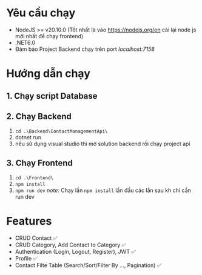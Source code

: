 # Yêu cầu chạy
- NodeJS >= v20.10.0 (Tốt nhất là vào https://nodejs.org/en cài lại node js mới nhất để chạy frontend)
- .NET6.0
- Đảm bảo Project Backend chạy trên port *localhost:7158*
# Hướng dẫn chạy
## 1. Chạy script Database
## 2. Chạy Backend
1. `cd .\Backend\ContactManagementApi\`
2. dotnet run
3. nếu sử dụng visual studio thì mở solution backend rồi chạy project api
## 3. Chạy Frontend
1. `cd .\Frontend\`
2. `npm install`
3. `npm run dev`
  *note:* Chạy lần `npm install` lần đầu các lần sau kh chỉ cần run dev

# Features
- CRUD Contact ✅
- CRUD Category, Add Contact to Category ✅
- Authentication (Login, Logout, Register), JWT ✅
- Profile ✅
- Contact Filte Table (Search/Sort/Filter By ..., Pagination) ✅ 
